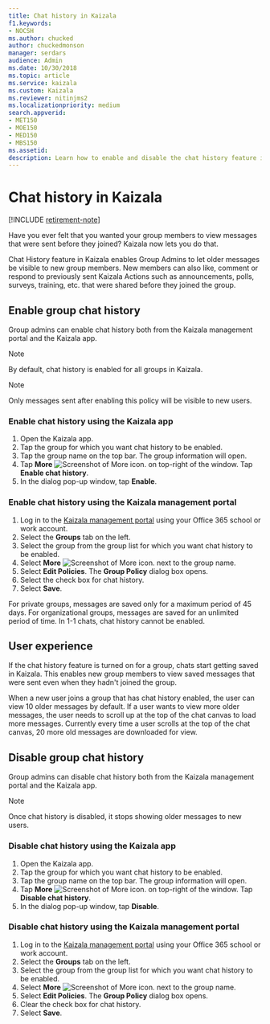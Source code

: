 ```yaml
---
title: Chat history in Kaizala
f1.keywords:
- NOCSH
ms.author: chucked
author: chuckedmonson
manager: serdars
audience: Admin
ms.date: 10/30/2018
ms.topic: article
ms.service: kaizala
ms.custom: Kaizala
ms.reviewer: nitinjms2
ms.localizationpriority: medium
search.appverid:
- MET150
- MOE150
- MED150
- MBS150
ms.assetid: 
description: Learn how to enable and disable the chat history feature in Kaizala.
---
```


# Chat history in Kaizala

[!INCLUDE [retirement-note](includes/retirement-note.md)]

Have you ever felt that you wanted your group members to view messages that were sent before they joined? Kaizala now lets you do that.

Chat History feature in Kaizala enables Group Admins to let older messages be visible to new group members. New members can also like, comment or respond to previously sent Kaizala Actions such as announcements, polls, surveys, training, etc. that were shared before they joined the group.

## Enable group chat history

Group admins can enable chat history both from the Kaizala management portal and the Kaizala app.

> [!NOTE]
> By default, chat history is enabled for all groups in Kaizala.

> [!NOTE]
> Only messages sent after enabling this policy will be visible to new users.

### Enable chat history using the Kaizala app

1. Open the Kaizala app.
2. Tap the group for which you want chat history to be enabled.
3. Tap the group name on the top bar. The group information will open.
4. Tap **More** ![Screenshot of More icon.](media/more-icon.png) on top-right of the window. Tap **Enable chat history**.
5. In the dialog pop-up window, tap **Enable**.

### Enable chat history using the Kaizala management portal

1. Log in to the [Kaizala management portal](https://manage.kaiza.la) using your Office 365 school or work account.
2. Select the **Groups** tab on the left.
3. Select the group from the group list for which you want chat history to be enabled.
4. Select **More** ![Screenshot of More icon.](media/more-icon.png) next to the group name.
5. Select **Edit Policies**. The **Group Policy** dialog box opens.
6. Select the check box for chat history.
7. Select **Save**.

For private groups, messages are saved only for a maximum period of 45 days. For organizational groups, messages are saved for an unlimited period of time. In 1-1 chats, chat history cannot be enabled. 

## User experience

If the chat history feature is turned on for a group, chats start getting saved in Kaizala. This enables new group members to view saved messages that were sent even when they hadn't joined the group.

When a new user joins a group that has chat history enabled, the user can view 10 older messages by default. If a user wants to view more older messages, the user needs to scroll up at the top of the chat canvas to load more messages. Currently every time a user scrolls at the top of the chat canvas, 20 more old messages are downloaded for view.

## Disable group chat history

Group admins can disable chat history both from the Kaizala management portal and the Kaizala app.

> [!NOTE]
> Once chat history is disabled, it stops showing older messages to new users.

### Disable chat history using the Kaizala app

1. Open the Kaizala app.
2. Tap the group for which you want chat history to be enabled.
3. Tap the group name on the top bar. The group information will open.
4. Tap **More** ![Screenshot of More icon.](media/more-icon.png) on top-right of the window. Tap **Disable chat history**.
5. In the dialog pop-up window, tap **Disable**.

### Disable chat history using the Kaizala management portal

1. Log in to the [Kaizala management portal](https://manage.kaiza.la) using your Office 365 school or work account.
2. Select the **Groups** tab on the left.
3. Select the group from the group list for which you want chat history to be enabled.
4. Select **More** ![Screenshot of More icon.](media/more-icon.png) next to the group name.
5. Select **Edit Policies**. The **Group Policy** dialog box opens.
6. Clear the check box for chat history.
7. Select **Save**.

